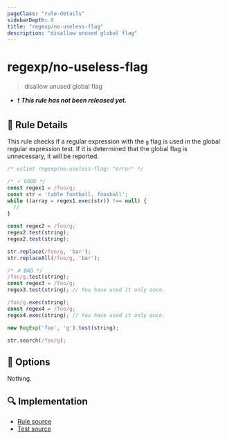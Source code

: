 ```yaml
---
pageClass: "rule-details"
sidebarDepth: 0
title: "regexp/no-useless-flag"
description: "disallow unused global flag"
---
```

# regexp/no-useless-flag

> disallow unused global flag

- :exclamation: <badge text="This rule has not been released yet." vertical="middle" type="error"> ***This rule has not been released yet.*** </badge>

## :book: Rule Details

This rule checks if a regular expression with the `g` flag is used in the global regular expression test.
If it is determined that the global flag is unnecessary, it will be reported.

<eslint-code-block>

```js
/* eslint regexp/no-useless-flag: "error" */

/* ✓ GOOD */
const regex1 = /foo/g;
const str = 'table football, foosball';
while ((array = regex1.exec(str)) !== null) {
  //
}

const regex2 = /foo/g;
regex2.test(string);
regex2.test(string);

str.replace(/foo/g, 'bar');
str.replaceAll(/foo/g, 'bar');

/* ✗ BAD */
/foo/g.test(string);
const regex3 = /foo/g;
regex3.test(string); // You have used it only once.

/foo/g.exec(string);
const regex4 = /foo/g;
regex4.exec(string); // You have used it only once.

new RegExp('foo', 'g').test(string);

str.search(/foo/g);
```

</eslint-code-block>

## :wrench: Options

Nothing.

## :mag: Implementation

- [Rule source](https://github.com/ota-meshi/eslint-plugin-regexp/blob/master/lib/rules/no-useless-flag.ts)
- [Test source](https://github.com/ota-meshi/eslint-plugin-regexp/blob/master/tests/lib/rules/no-useless-flag.ts)
